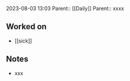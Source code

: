 2023-08-03 13:03
Parent:: [[Daily]] 
Parent:: xxxx





## Worked on

- [[sick]]

## Notes

- xxx





